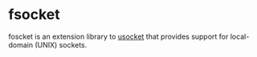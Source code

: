# fsocket

foscket is an extension library to [usocket](https://common-lisp.net/project/usocket/) that provides support
for local-domain (UNIX) sockets.
